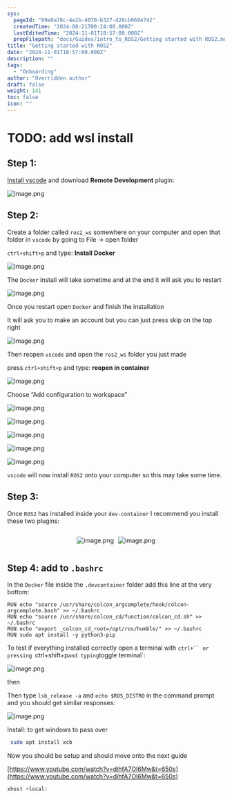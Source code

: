 ```yaml
---
sys:
  pageId: "89e0a78c-4e2b-4070-b327-d28cb0694742"
  createdTime: "2024-08-21T00:24:00.000Z"
  lastEditedTime: "2024-11-01T18:57:00.000Z"
  propFilepath: "docs/Guides/intro_to_ROS2/Getting started with ROS2.md"
title: "Getting started with ROS2"
date: "2024-11-01T18:57:00.000Z"
description: ""
tags:
  - "Onboarding"
author: "Overridden author"
draft: false
weight: 141
toc: false
icon: ""
---
```


# TODO: add wsl install

## Step 1:

[Install vscode](https://code.visualstudio.com/download) and download **Remote Development** plugin:

![image.png](https://prod-files-secure.s3.us-west-2.amazonaws.com/d518164a-d88e-44d1-a4ee-3adb3bd8bce0/efb52993-1881-4a40-b95e-6f020334f022/image.png?X-Amz-Algorithm=AWS4-HMAC-SHA256&X-Amz-Content-Sha256=UNSIGNED-PAYLOAD&X-Amz-Credential=ASIAZI2LB466YNQHAJVV%2F20250129%2Fus-west-2%2Fs3%2Faws4_request&X-Amz-Date=20250129T210255Z&X-Amz-Expires=3600&X-Amz-Security-Token=IQoJb3JpZ2luX2VjEI3%2F%2F%2F%2F%2F%2F%2F%2F%2F%2FwEaCXVzLXdlc3QtMiJHMEUCIQDSzIxmHWoxHeJADKsYYu4XpzJ01gjdLRh%2FnQY2pXN90wIgLHm12tC6grbI5uMH3YcNEqEEOkH2nxChQzEJZ3tEg9AqiAQIlv%2F%2F%2F%2F%2F%2F%2F%2F%2F%2FARAAGgw2Mzc0MjMxODM4MDUiDOHkzOD3zDzYmCELTircA%2FuHIRGA6VlCnkNuFJvBqoOhD83vNgfFG%2Fcb0v8UW0b7iO89kCF6lEuCMuVQSx2lmOkEEhM1SYAhFChhOtwgQ49NxvZRtBDgoKmZo5k7O3gr6mRV3ynZtdP5BRM94hKy8NPuMWOAjXYmZznom3x8uppbNy0vpqJl72FGcoqFPGVsFmOEokdGt1CP0ELxr5wRvlOSCGCqtJbGIU%2BKyoGiampEa9OEKyjomYbLjNdu78Ghx9x5%2BcaA%2FbAPXSo0TfUFC0MuGc8ww14lKkJs5zXFhZ5HxOCJXaZ%2BwiUIPkNspP8pAEzttciTS8g0FaVEKWZAAkfYVhVpPnUYXens1hLzimRMbQsaSDJd2TlH3ylWekPT8gyRdj4S61%2Bl6mJ2tpx%2BEHM9Th1%2B3Hr2AYr%2BTfqTHmpqW9BxJKe0EgksFcUQfHUgbWGswMVFRUn2ITfsVLfqa1%2ByJHQWqEPUmJ7q4TeP3%2FgcfiDe5Z6%2B6Oym9FkGEOyZ6NXaei5s%2BIOBkui21NVo9DWIbhLUNQ0j%2BGqopgAbX0Mq2GdgcQvX1NIyJ5Huah0pAx1ep8x5MfbGVKtupCehhLqK8%2FoKgDQXGmIQjL0%2F9C4Bb%2FH%2FyeQ%2B%2FxUCOitH2gqqQrvfv3PcHbqpf%2FioMNCq6rwGOqUBCj%2F7XEG1YOi92UeROja7Zo8V2bAjt4hQWxb%2BjJKy0d%2Fci0z8wU4lL4ATddSuPgD4jONX%2BodfpjR%2FFMRq0sHtyoqMAftiPj%2BWKkahXWSHpCr%2BbR%2FX9DzXB%2BPIHrc4WiiV4er1zqguk79k82uyv7%2BHCqufPrNO2XeYU11%2BUuuR%2FCmrl2RAllGNnltBWmVkYLci4AVU8CavT58zwtxYpU6n%2F5t8IzY7&X-Amz-Signature=05e5b234152afa7b04f88af0b179098352255d3f70392fbc9ef38810bb1e3b46&X-Amz-SignedHeaders=host&x-id=GetObject)

## Step 2:

Create a folder called `ros2_ws` somewhere on your computer and open that folder in `vscode` by going to File → open folder 

`ctrl+shift+p` and type: **Install Docker**

![image.png](https://prod-files-secure.s3.us-west-2.amazonaws.com/d518164a-d88e-44d1-a4ee-3adb3bd8bce0/2269dc0e-1cd5-47ff-bceb-c04ad9b2eab0/image.png?X-Amz-Algorithm=AWS4-HMAC-SHA256&X-Amz-Content-Sha256=UNSIGNED-PAYLOAD&X-Amz-Credential=ASIAZI2LB466YNQHAJVV%2F20250129%2Fus-west-2%2Fs3%2Faws4_request&X-Amz-Date=20250129T210255Z&X-Amz-Expires=3600&X-Amz-Security-Token=IQoJb3JpZ2luX2VjEI3%2F%2F%2F%2F%2F%2F%2F%2F%2F%2FwEaCXVzLXdlc3QtMiJHMEUCIQDSzIxmHWoxHeJADKsYYu4XpzJ01gjdLRh%2FnQY2pXN90wIgLHm12tC6grbI5uMH3YcNEqEEOkH2nxChQzEJZ3tEg9AqiAQIlv%2F%2F%2F%2F%2F%2F%2F%2F%2F%2FARAAGgw2Mzc0MjMxODM4MDUiDOHkzOD3zDzYmCELTircA%2FuHIRGA6VlCnkNuFJvBqoOhD83vNgfFG%2Fcb0v8UW0b7iO89kCF6lEuCMuVQSx2lmOkEEhM1SYAhFChhOtwgQ49NxvZRtBDgoKmZo5k7O3gr6mRV3ynZtdP5BRM94hKy8NPuMWOAjXYmZznom3x8uppbNy0vpqJl72FGcoqFPGVsFmOEokdGt1CP0ELxr5wRvlOSCGCqtJbGIU%2BKyoGiampEa9OEKyjomYbLjNdu78Ghx9x5%2BcaA%2FbAPXSo0TfUFC0MuGc8ww14lKkJs5zXFhZ5HxOCJXaZ%2BwiUIPkNspP8pAEzttciTS8g0FaVEKWZAAkfYVhVpPnUYXens1hLzimRMbQsaSDJd2TlH3ylWekPT8gyRdj4S61%2Bl6mJ2tpx%2BEHM9Th1%2B3Hr2AYr%2BTfqTHmpqW9BxJKe0EgksFcUQfHUgbWGswMVFRUn2ITfsVLfqa1%2ByJHQWqEPUmJ7q4TeP3%2FgcfiDe5Z6%2B6Oym9FkGEOyZ6NXaei5s%2BIOBkui21NVo9DWIbhLUNQ0j%2BGqopgAbX0Mq2GdgcQvX1NIyJ5Huah0pAx1ep8x5MfbGVKtupCehhLqK8%2FoKgDQXGmIQjL0%2F9C4Bb%2FH%2FyeQ%2B%2FxUCOitH2gqqQrvfv3PcHbqpf%2FioMNCq6rwGOqUBCj%2F7XEG1YOi92UeROja7Zo8V2bAjt4hQWxb%2BjJKy0d%2Fci0z8wU4lL4ATddSuPgD4jONX%2BodfpjR%2FFMRq0sHtyoqMAftiPj%2BWKkahXWSHpCr%2BbR%2FX9DzXB%2BPIHrc4WiiV4er1zqguk79k82uyv7%2BHCqufPrNO2XeYU11%2BUuuR%2FCmrl2RAllGNnltBWmVkYLci4AVU8CavT58zwtxYpU6n%2F5t8IzY7&X-Amz-Signature=c187ccee8689663044753c52df868dbd53287b68d0d7c32c5bebae6cb25e83f3&X-Amz-SignedHeaders=host&x-id=GetObject)

The `Docker` install will take sometime and at the end it will ask you to restart

![image.png](https://prod-files-secure.s3.us-west-2.amazonaws.com/d518164a-d88e-44d1-a4ee-3adb3bd8bce0/ed233f78-be33-4b1f-b89c-9c346c0e961e/image.png?X-Amz-Algorithm=AWS4-HMAC-SHA256&X-Amz-Content-Sha256=UNSIGNED-PAYLOAD&X-Amz-Credential=ASIAZI2LB466YNQHAJVV%2F20250129%2Fus-west-2%2Fs3%2Faws4_request&X-Amz-Date=20250129T210255Z&X-Amz-Expires=3600&X-Amz-Security-Token=IQoJb3JpZ2luX2VjEI3%2F%2F%2F%2F%2F%2F%2F%2F%2F%2FwEaCXVzLXdlc3QtMiJHMEUCIQDSzIxmHWoxHeJADKsYYu4XpzJ01gjdLRh%2FnQY2pXN90wIgLHm12tC6grbI5uMH3YcNEqEEOkH2nxChQzEJZ3tEg9AqiAQIlv%2F%2F%2F%2F%2F%2F%2F%2F%2F%2FARAAGgw2Mzc0MjMxODM4MDUiDOHkzOD3zDzYmCELTircA%2FuHIRGA6VlCnkNuFJvBqoOhD83vNgfFG%2Fcb0v8UW0b7iO89kCF6lEuCMuVQSx2lmOkEEhM1SYAhFChhOtwgQ49NxvZRtBDgoKmZo5k7O3gr6mRV3ynZtdP5BRM94hKy8NPuMWOAjXYmZznom3x8uppbNy0vpqJl72FGcoqFPGVsFmOEokdGt1CP0ELxr5wRvlOSCGCqtJbGIU%2BKyoGiampEa9OEKyjomYbLjNdu78Ghx9x5%2BcaA%2FbAPXSo0TfUFC0MuGc8ww14lKkJs5zXFhZ5HxOCJXaZ%2BwiUIPkNspP8pAEzttciTS8g0FaVEKWZAAkfYVhVpPnUYXens1hLzimRMbQsaSDJd2TlH3ylWekPT8gyRdj4S61%2Bl6mJ2tpx%2BEHM9Th1%2B3Hr2AYr%2BTfqTHmpqW9BxJKe0EgksFcUQfHUgbWGswMVFRUn2ITfsVLfqa1%2ByJHQWqEPUmJ7q4TeP3%2FgcfiDe5Z6%2B6Oym9FkGEOyZ6NXaei5s%2BIOBkui21NVo9DWIbhLUNQ0j%2BGqopgAbX0Mq2GdgcQvX1NIyJ5Huah0pAx1ep8x5MfbGVKtupCehhLqK8%2FoKgDQXGmIQjL0%2F9C4Bb%2FH%2FyeQ%2B%2FxUCOitH2gqqQrvfv3PcHbqpf%2FioMNCq6rwGOqUBCj%2F7XEG1YOi92UeROja7Zo8V2bAjt4hQWxb%2BjJKy0d%2Fci0z8wU4lL4ATddSuPgD4jONX%2BodfpjR%2FFMRq0sHtyoqMAftiPj%2BWKkahXWSHpCr%2BbR%2FX9DzXB%2BPIHrc4WiiV4er1zqguk79k82uyv7%2BHCqufPrNO2XeYU11%2BUuuR%2FCmrl2RAllGNnltBWmVkYLci4AVU8CavT58zwtxYpU6n%2F5t8IzY7&X-Amz-Signature=db291b5edda8025749a8febfcb40082eddacb610c1805ca9d0b782a1c588fdd1&X-Amz-SignedHeaders=host&x-id=GetObject)

Once you restart open `Docker` and finish the installation

It will ask you to make an account but you can just press skip on the top right

![image.png](https://prod-files-secure.s3.us-west-2.amazonaws.com/d518164a-d88e-44d1-a4ee-3adb3bd8bce0/21010ad9-1659-4fd9-9f59-9932a09b2a3d/image.png?X-Amz-Algorithm=AWS4-HMAC-SHA256&X-Amz-Content-Sha256=UNSIGNED-PAYLOAD&X-Amz-Credential=ASIAZI2LB466YNQHAJVV%2F20250129%2Fus-west-2%2Fs3%2Faws4_request&X-Amz-Date=20250129T210255Z&X-Amz-Expires=3600&X-Amz-Security-Token=IQoJb3JpZ2luX2VjEI3%2F%2F%2F%2F%2F%2F%2F%2F%2F%2FwEaCXVzLXdlc3QtMiJHMEUCIQDSzIxmHWoxHeJADKsYYu4XpzJ01gjdLRh%2FnQY2pXN90wIgLHm12tC6grbI5uMH3YcNEqEEOkH2nxChQzEJZ3tEg9AqiAQIlv%2F%2F%2F%2F%2F%2F%2F%2F%2F%2FARAAGgw2Mzc0MjMxODM4MDUiDOHkzOD3zDzYmCELTircA%2FuHIRGA6VlCnkNuFJvBqoOhD83vNgfFG%2Fcb0v8UW0b7iO89kCF6lEuCMuVQSx2lmOkEEhM1SYAhFChhOtwgQ49NxvZRtBDgoKmZo5k7O3gr6mRV3ynZtdP5BRM94hKy8NPuMWOAjXYmZznom3x8uppbNy0vpqJl72FGcoqFPGVsFmOEokdGt1CP0ELxr5wRvlOSCGCqtJbGIU%2BKyoGiampEa9OEKyjomYbLjNdu78Ghx9x5%2BcaA%2FbAPXSo0TfUFC0MuGc8ww14lKkJs5zXFhZ5HxOCJXaZ%2BwiUIPkNspP8pAEzttciTS8g0FaVEKWZAAkfYVhVpPnUYXens1hLzimRMbQsaSDJd2TlH3ylWekPT8gyRdj4S61%2Bl6mJ2tpx%2BEHM9Th1%2B3Hr2AYr%2BTfqTHmpqW9BxJKe0EgksFcUQfHUgbWGswMVFRUn2ITfsVLfqa1%2ByJHQWqEPUmJ7q4TeP3%2FgcfiDe5Z6%2B6Oym9FkGEOyZ6NXaei5s%2BIOBkui21NVo9DWIbhLUNQ0j%2BGqopgAbX0Mq2GdgcQvX1NIyJ5Huah0pAx1ep8x5MfbGVKtupCehhLqK8%2FoKgDQXGmIQjL0%2F9C4Bb%2FH%2FyeQ%2B%2FxUCOitH2gqqQrvfv3PcHbqpf%2FioMNCq6rwGOqUBCj%2F7XEG1YOi92UeROja7Zo8V2bAjt4hQWxb%2BjJKy0d%2Fci0z8wU4lL4ATddSuPgD4jONX%2BodfpjR%2FFMRq0sHtyoqMAftiPj%2BWKkahXWSHpCr%2BbR%2FX9DzXB%2BPIHrc4WiiV4er1zqguk79k82uyv7%2BHCqufPrNO2XeYU11%2BUuuR%2FCmrl2RAllGNnltBWmVkYLci4AVU8CavT58zwtxYpU6n%2F5t8IzY7&X-Amz-Signature=dfd94696465a15899f56c7fff4e0af4e9cbb2e7f720468e792381cc7b4a23342&X-Amz-SignedHeaders=host&x-id=GetObject)

Then reopen `vscode` and open the `ros2_ws` folder you just made

press `ctrl+shift+p` and type: **reopen in container**

![image.png](https://prod-files-secure.s3.us-west-2.amazonaws.com/d518164a-d88e-44d1-a4ee-3adb3bd8bce0/4e93b8c2-41ad-488c-8095-c74205196118/image.png?X-Amz-Algorithm=AWS4-HMAC-SHA256&X-Amz-Content-Sha256=UNSIGNED-PAYLOAD&X-Amz-Credential=ASIAZI2LB466YNQHAJVV%2F20250129%2Fus-west-2%2Fs3%2Faws4_request&X-Amz-Date=20250129T210255Z&X-Amz-Expires=3600&X-Amz-Security-Token=IQoJb3JpZ2luX2VjEI3%2F%2F%2F%2F%2F%2F%2F%2F%2F%2FwEaCXVzLXdlc3QtMiJHMEUCIQDSzIxmHWoxHeJADKsYYu4XpzJ01gjdLRh%2FnQY2pXN90wIgLHm12tC6grbI5uMH3YcNEqEEOkH2nxChQzEJZ3tEg9AqiAQIlv%2F%2F%2F%2F%2F%2F%2F%2F%2F%2FARAAGgw2Mzc0MjMxODM4MDUiDOHkzOD3zDzYmCELTircA%2FuHIRGA6VlCnkNuFJvBqoOhD83vNgfFG%2Fcb0v8UW0b7iO89kCF6lEuCMuVQSx2lmOkEEhM1SYAhFChhOtwgQ49NxvZRtBDgoKmZo5k7O3gr6mRV3ynZtdP5BRM94hKy8NPuMWOAjXYmZznom3x8uppbNy0vpqJl72FGcoqFPGVsFmOEokdGt1CP0ELxr5wRvlOSCGCqtJbGIU%2BKyoGiampEa9OEKyjomYbLjNdu78Ghx9x5%2BcaA%2FbAPXSo0TfUFC0MuGc8ww14lKkJs5zXFhZ5HxOCJXaZ%2BwiUIPkNspP8pAEzttciTS8g0FaVEKWZAAkfYVhVpPnUYXens1hLzimRMbQsaSDJd2TlH3ylWekPT8gyRdj4S61%2Bl6mJ2tpx%2BEHM9Th1%2B3Hr2AYr%2BTfqTHmpqW9BxJKe0EgksFcUQfHUgbWGswMVFRUn2ITfsVLfqa1%2ByJHQWqEPUmJ7q4TeP3%2FgcfiDe5Z6%2B6Oym9FkGEOyZ6NXaei5s%2BIOBkui21NVo9DWIbhLUNQ0j%2BGqopgAbX0Mq2GdgcQvX1NIyJ5Huah0pAx1ep8x5MfbGVKtupCehhLqK8%2FoKgDQXGmIQjL0%2F9C4Bb%2FH%2FyeQ%2B%2FxUCOitH2gqqQrvfv3PcHbqpf%2FioMNCq6rwGOqUBCj%2F7XEG1YOi92UeROja7Zo8V2bAjt4hQWxb%2BjJKy0d%2Fci0z8wU4lL4ATddSuPgD4jONX%2BodfpjR%2FFMRq0sHtyoqMAftiPj%2BWKkahXWSHpCr%2BbR%2FX9DzXB%2BPIHrc4WiiV4er1zqguk79k82uyv7%2BHCqufPrNO2XeYU11%2BUuuR%2FCmrl2RAllGNnltBWmVkYLci4AVU8CavT58zwtxYpU6n%2F5t8IzY7&X-Amz-Signature=cb487713c0bd178906146bf5eb9821b1db9ff17f9385c70b045fa2229754b970&X-Amz-SignedHeaders=host&x-id=GetObject)

Choose “Add configuration to workspace”

![image.png](https://prod-files-secure.s3.us-west-2.amazonaws.com/d518164a-d88e-44d1-a4ee-3adb3bd8bce0/9560b282-5060-4989-ba37-97e7b2c22476/image.png?X-Amz-Algorithm=AWS4-HMAC-SHA256&X-Amz-Content-Sha256=UNSIGNED-PAYLOAD&X-Amz-Credential=ASIAZI2LB466YNQHAJVV%2F20250129%2Fus-west-2%2Fs3%2Faws4_request&X-Amz-Date=20250129T210255Z&X-Amz-Expires=3600&X-Amz-Security-Token=IQoJb3JpZ2luX2VjEI3%2F%2F%2F%2F%2F%2F%2F%2F%2F%2FwEaCXVzLXdlc3QtMiJHMEUCIQDSzIxmHWoxHeJADKsYYu4XpzJ01gjdLRh%2FnQY2pXN90wIgLHm12tC6grbI5uMH3YcNEqEEOkH2nxChQzEJZ3tEg9AqiAQIlv%2F%2F%2F%2F%2F%2F%2F%2F%2F%2FARAAGgw2Mzc0MjMxODM4MDUiDOHkzOD3zDzYmCELTircA%2FuHIRGA6VlCnkNuFJvBqoOhD83vNgfFG%2Fcb0v8UW0b7iO89kCF6lEuCMuVQSx2lmOkEEhM1SYAhFChhOtwgQ49NxvZRtBDgoKmZo5k7O3gr6mRV3ynZtdP5BRM94hKy8NPuMWOAjXYmZznom3x8uppbNy0vpqJl72FGcoqFPGVsFmOEokdGt1CP0ELxr5wRvlOSCGCqtJbGIU%2BKyoGiampEa9OEKyjomYbLjNdu78Ghx9x5%2BcaA%2FbAPXSo0TfUFC0MuGc8ww14lKkJs5zXFhZ5HxOCJXaZ%2BwiUIPkNspP8pAEzttciTS8g0FaVEKWZAAkfYVhVpPnUYXens1hLzimRMbQsaSDJd2TlH3ylWekPT8gyRdj4S61%2Bl6mJ2tpx%2BEHM9Th1%2B3Hr2AYr%2BTfqTHmpqW9BxJKe0EgksFcUQfHUgbWGswMVFRUn2ITfsVLfqa1%2ByJHQWqEPUmJ7q4TeP3%2FgcfiDe5Z6%2B6Oym9FkGEOyZ6NXaei5s%2BIOBkui21NVo9DWIbhLUNQ0j%2BGqopgAbX0Mq2GdgcQvX1NIyJ5Huah0pAx1ep8x5MfbGVKtupCehhLqK8%2FoKgDQXGmIQjL0%2F9C4Bb%2FH%2FyeQ%2B%2FxUCOitH2gqqQrvfv3PcHbqpf%2FioMNCq6rwGOqUBCj%2F7XEG1YOi92UeROja7Zo8V2bAjt4hQWxb%2BjJKy0d%2Fci0z8wU4lL4ATddSuPgD4jONX%2BodfpjR%2FFMRq0sHtyoqMAftiPj%2BWKkahXWSHpCr%2BbR%2FX9DzXB%2BPIHrc4WiiV4er1zqguk79k82uyv7%2BHCqufPrNO2XeYU11%2BUuuR%2FCmrl2RAllGNnltBWmVkYLci4AVU8CavT58zwtxYpU6n%2F5t8IzY7&X-Amz-Signature=5258e6dc374755490436ef20eb6b2435a596eb35d25f51269c459d4e81145e49&X-Amz-SignedHeaders=host&x-id=GetObject)

![image.png](https://prod-files-secure.s3.us-west-2.amazonaws.com/d518164a-d88e-44d1-a4ee-3adb3bd8bce0/2ee63f81-886b-48e8-a553-dc6e5eac99e4/image.png?X-Amz-Algorithm=AWS4-HMAC-SHA256&X-Amz-Content-Sha256=UNSIGNED-PAYLOAD&X-Amz-Credential=ASIAZI2LB466YNQHAJVV%2F20250129%2Fus-west-2%2Fs3%2Faws4_request&X-Amz-Date=20250129T210255Z&X-Amz-Expires=3600&X-Amz-Security-Token=IQoJb3JpZ2luX2VjEI3%2F%2F%2F%2F%2F%2F%2F%2F%2F%2FwEaCXVzLXdlc3QtMiJHMEUCIQDSzIxmHWoxHeJADKsYYu4XpzJ01gjdLRh%2FnQY2pXN90wIgLHm12tC6grbI5uMH3YcNEqEEOkH2nxChQzEJZ3tEg9AqiAQIlv%2F%2F%2F%2F%2F%2F%2F%2F%2F%2FARAAGgw2Mzc0MjMxODM4MDUiDOHkzOD3zDzYmCELTircA%2FuHIRGA6VlCnkNuFJvBqoOhD83vNgfFG%2Fcb0v8UW0b7iO89kCF6lEuCMuVQSx2lmOkEEhM1SYAhFChhOtwgQ49NxvZRtBDgoKmZo5k7O3gr6mRV3ynZtdP5BRM94hKy8NPuMWOAjXYmZznom3x8uppbNy0vpqJl72FGcoqFPGVsFmOEokdGt1CP0ELxr5wRvlOSCGCqtJbGIU%2BKyoGiampEa9OEKyjomYbLjNdu78Ghx9x5%2BcaA%2FbAPXSo0TfUFC0MuGc8ww14lKkJs5zXFhZ5HxOCJXaZ%2BwiUIPkNspP8pAEzttciTS8g0FaVEKWZAAkfYVhVpPnUYXens1hLzimRMbQsaSDJd2TlH3ylWekPT8gyRdj4S61%2Bl6mJ2tpx%2BEHM9Th1%2B3Hr2AYr%2BTfqTHmpqW9BxJKe0EgksFcUQfHUgbWGswMVFRUn2ITfsVLfqa1%2ByJHQWqEPUmJ7q4TeP3%2FgcfiDe5Z6%2B6Oym9FkGEOyZ6NXaei5s%2BIOBkui21NVo9DWIbhLUNQ0j%2BGqopgAbX0Mq2GdgcQvX1NIyJ5Huah0pAx1ep8x5MfbGVKtupCehhLqK8%2FoKgDQXGmIQjL0%2F9C4Bb%2FH%2FyeQ%2B%2FxUCOitH2gqqQrvfv3PcHbqpf%2FioMNCq6rwGOqUBCj%2F7XEG1YOi92UeROja7Zo8V2bAjt4hQWxb%2BjJKy0d%2Fci0z8wU4lL4ATddSuPgD4jONX%2BodfpjR%2FFMRq0sHtyoqMAftiPj%2BWKkahXWSHpCr%2BbR%2FX9DzXB%2BPIHrc4WiiV4er1zqguk79k82uyv7%2BHCqufPrNO2XeYU11%2BUuuR%2FCmrl2RAllGNnltBWmVkYLci4AVU8CavT58zwtxYpU6n%2F5t8IzY7&X-Amz-Signature=0588026f5c3fc0e3f5d73cc99f9204ad08761940759ffc6aa3ffffa65e0c0455&X-Amz-SignedHeaders=host&x-id=GetObject)

![image.png](https://prod-files-secure.s3.us-west-2.amazonaws.com/d518164a-d88e-44d1-a4ee-3adb3bd8bce0/ae1580b2-b048-407e-aed9-b584224a7a04/image.png?X-Amz-Algorithm=AWS4-HMAC-SHA256&X-Amz-Content-Sha256=UNSIGNED-PAYLOAD&X-Amz-Credential=ASIAZI2LB466YNQHAJVV%2F20250129%2Fus-west-2%2Fs3%2Faws4_request&X-Amz-Date=20250129T210255Z&X-Amz-Expires=3600&X-Amz-Security-Token=IQoJb3JpZ2luX2VjEI3%2F%2F%2F%2F%2F%2F%2F%2F%2F%2FwEaCXVzLXdlc3QtMiJHMEUCIQDSzIxmHWoxHeJADKsYYu4XpzJ01gjdLRh%2FnQY2pXN90wIgLHm12tC6grbI5uMH3YcNEqEEOkH2nxChQzEJZ3tEg9AqiAQIlv%2F%2F%2F%2F%2F%2F%2F%2F%2F%2FARAAGgw2Mzc0MjMxODM4MDUiDOHkzOD3zDzYmCELTircA%2FuHIRGA6VlCnkNuFJvBqoOhD83vNgfFG%2Fcb0v8UW0b7iO89kCF6lEuCMuVQSx2lmOkEEhM1SYAhFChhOtwgQ49NxvZRtBDgoKmZo5k7O3gr6mRV3ynZtdP5BRM94hKy8NPuMWOAjXYmZznom3x8uppbNy0vpqJl72FGcoqFPGVsFmOEokdGt1CP0ELxr5wRvlOSCGCqtJbGIU%2BKyoGiampEa9OEKyjomYbLjNdu78Ghx9x5%2BcaA%2FbAPXSo0TfUFC0MuGc8ww14lKkJs5zXFhZ5HxOCJXaZ%2BwiUIPkNspP8pAEzttciTS8g0FaVEKWZAAkfYVhVpPnUYXens1hLzimRMbQsaSDJd2TlH3ylWekPT8gyRdj4S61%2Bl6mJ2tpx%2BEHM9Th1%2B3Hr2AYr%2BTfqTHmpqW9BxJKe0EgksFcUQfHUgbWGswMVFRUn2ITfsVLfqa1%2ByJHQWqEPUmJ7q4TeP3%2FgcfiDe5Z6%2B6Oym9FkGEOyZ6NXaei5s%2BIOBkui21NVo9DWIbhLUNQ0j%2BGqopgAbX0Mq2GdgcQvX1NIyJ5Huah0pAx1ep8x5MfbGVKtupCehhLqK8%2FoKgDQXGmIQjL0%2F9C4Bb%2FH%2FyeQ%2B%2FxUCOitH2gqqQrvfv3PcHbqpf%2FioMNCq6rwGOqUBCj%2F7XEG1YOi92UeROja7Zo8V2bAjt4hQWxb%2BjJKy0d%2Fci0z8wU4lL4ATddSuPgD4jONX%2BodfpjR%2FFMRq0sHtyoqMAftiPj%2BWKkahXWSHpCr%2BbR%2FX9DzXB%2BPIHrc4WiiV4er1zqguk79k82uyv7%2BHCqufPrNO2XeYU11%2BUuuR%2FCmrl2RAllGNnltBWmVkYLci4AVU8CavT58zwtxYpU6n%2F5t8IzY7&X-Amz-Signature=5751672d6c9c9ddbd528b66d4770bc2be02919c0e604a50bb7d18e8bb5ba5bf0&X-Amz-SignedHeaders=host&x-id=GetObject)

![image.png](https://prod-files-secure.s3.us-west-2.amazonaws.com/d518164a-d88e-44d1-a4ee-3adb3bd8bce0/53255b28-f75e-430f-b9e3-c0ac8577e42b/image.png?X-Amz-Algorithm=AWS4-HMAC-SHA256&X-Amz-Content-Sha256=UNSIGNED-PAYLOAD&X-Amz-Credential=ASIAZI2LB466YNQHAJVV%2F20250129%2Fus-west-2%2Fs3%2Faws4_request&X-Amz-Date=20250129T210255Z&X-Amz-Expires=3600&X-Amz-Security-Token=IQoJb3JpZ2luX2VjEI3%2F%2F%2F%2F%2F%2F%2F%2F%2F%2FwEaCXVzLXdlc3QtMiJHMEUCIQDSzIxmHWoxHeJADKsYYu4XpzJ01gjdLRh%2FnQY2pXN90wIgLHm12tC6grbI5uMH3YcNEqEEOkH2nxChQzEJZ3tEg9AqiAQIlv%2F%2F%2F%2F%2F%2F%2F%2F%2F%2FARAAGgw2Mzc0MjMxODM4MDUiDOHkzOD3zDzYmCELTircA%2FuHIRGA6VlCnkNuFJvBqoOhD83vNgfFG%2Fcb0v8UW0b7iO89kCF6lEuCMuVQSx2lmOkEEhM1SYAhFChhOtwgQ49NxvZRtBDgoKmZo5k7O3gr6mRV3ynZtdP5BRM94hKy8NPuMWOAjXYmZznom3x8uppbNy0vpqJl72FGcoqFPGVsFmOEokdGt1CP0ELxr5wRvlOSCGCqtJbGIU%2BKyoGiampEa9OEKyjomYbLjNdu78Ghx9x5%2BcaA%2FbAPXSo0TfUFC0MuGc8ww14lKkJs5zXFhZ5HxOCJXaZ%2BwiUIPkNspP8pAEzttciTS8g0FaVEKWZAAkfYVhVpPnUYXens1hLzimRMbQsaSDJd2TlH3ylWekPT8gyRdj4S61%2Bl6mJ2tpx%2BEHM9Th1%2B3Hr2AYr%2BTfqTHmpqW9BxJKe0EgksFcUQfHUgbWGswMVFRUn2ITfsVLfqa1%2ByJHQWqEPUmJ7q4TeP3%2FgcfiDe5Z6%2B6Oym9FkGEOyZ6NXaei5s%2BIOBkui21NVo9DWIbhLUNQ0j%2BGqopgAbX0Mq2GdgcQvX1NIyJ5Huah0pAx1ep8x5MfbGVKtupCehhLqK8%2FoKgDQXGmIQjL0%2F9C4Bb%2FH%2FyeQ%2B%2FxUCOitH2gqqQrvfv3PcHbqpf%2FioMNCq6rwGOqUBCj%2F7XEG1YOi92UeROja7Zo8V2bAjt4hQWxb%2BjJKy0d%2Fci0z8wU4lL4ATddSuPgD4jONX%2BodfpjR%2FFMRq0sHtyoqMAftiPj%2BWKkahXWSHpCr%2BbR%2FX9DzXB%2BPIHrc4WiiV4er1zqguk79k82uyv7%2BHCqufPrNO2XeYU11%2BUuuR%2FCmrl2RAllGNnltBWmVkYLci4AVU8CavT58zwtxYpU6n%2F5t8IzY7&X-Amz-Signature=51663ce2c836de0757db08ba353fd1818d290baf04da2c19a94cca4dca3c848e&X-Amz-SignedHeaders=host&x-id=GetObject)

![image.png](https://prod-files-secure.s3.us-west-2.amazonaws.com/d518164a-d88e-44d1-a4ee-3adb3bd8bce0/7c562767-5af9-4ffb-97d1-327bcdf4ee00/image.png?X-Amz-Algorithm=AWS4-HMAC-SHA256&X-Amz-Content-Sha256=UNSIGNED-PAYLOAD&X-Amz-Credential=ASIAZI2LB466YNQHAJVV%2F20250129%2Fus-west-2%2Fs3%2Faws4_request&X-Amz-Date=20250129T210255Z&X-Amz-Expires=3600&X-Amz-Security-Token=IQoJb3JpZ2luX2VjEI3%2F%2F%2F%2F%2F%2F%2F%2F%2F%2FwEaCXVzLXdlc3QtMiJHMEUCIQDSzIxmHWoxHeJADKsYYu4XpzJ01gjdLRh%2FnQY2pXN90wIgLHm12tC6grbI5uMH3YcNEqEEOkH2nxChQzEJZ3tEg9AqiAQIlv%2F%2F%2F%2F%2F%2F%2F%2F%2F%2FARAAGgw2Mzc0MjMxODM4MDUiDOHkzOD3zDzYmCELTircA%2FuHIRGA6VlCnkNuFJvBqoOhD83vNgfFG%2Fcb0v8UW0b7iO89kCF6lEuCMuVQSx2lmOkEEhM1SYAhFChhOtwgQ49NxvZRtBDgoKmZo5k7O3gr6mRV3ynZtdP5BRM94hKy8NPuMWOAjXYmZznom3x8uppbNy0vpqJl72FGcoqFPGVsFmOEokdGt1CP0ELxr5wRvlOSCGCqtJbGIU%2BKyoGiampEa9OEKyjomYbLjNdu78Ghx9x5%2BcaA%2FbAPXSo0TfUFC0MuGc8ww14lKkJs5zXFhZ5HxOCJXaZ%2BwiUIPkNspP8pAEzttciTS8g0FaVEKWZAAkfYVhVpPnUYXens1hLzimRMbQsaSDJd2TlH3ylWekPT8gyRdj4S61%2Bl6mJ2tpx%2BEHM9Th1%2B3Hr2AYr%2BTfqTHmpqW9BxJKe0EgksFcUQfHUgbWGswMVFRUn2ITfsVLfqa1%2ByJHQWqEPUmJ7q4TeP3%2FgcfiDe5Z6%2B6Oym9FkGEOyZ6NXaei5s%2BIOBkui21NVo9DWIbhLUNQ0j%2BGqopgAbX0Mq2GdgcQvX1NIyJ5Huah0pAx1ep8x5MfbGVKtupCehhLqK8%2FoKgDQXGmIQjL0%2F9C4Bb%2FH%2FyeQ%2B%2FxUCOitH2gqqQrvfv3PcHbqpf%2FioMNCq6rwGOqUBCj%2F7XEG1YOi92UeROja7Zo8V2bAjt4hQWxb%2BjJKy0d%2Fci0z8wU4lL4ATddSuPgD4jONX%2BodfpjR%2FFMRq0sHtyoqMAftiPj%2BWKkahXWSHpCr%2BbR%2FX9DzXB%2BPIHrc4WiiV4er1zqguk79k82uyv7%2BHCqufPrNO2XeYU11%2BUuuR%2FCmrl2RAllGNnltBWmVkYLci4AVU8CavT58zwtxYpU6n%2F5t8IzY7&X-Amz-Signature=4694335aff8f11a24230916ea8d94c5bb169ed125c381892c1797e1a74e750a5&X-Amz-SignedHeaders=host&x-id=GetObject)

`vscode` will now install `ROS2` onto your computer so this may take some time.

## Step 3:

Once `ROS2` has installed inside your `dev-container` I recommend you install these two plugins:

<div style="display: flex;flex-direction: row; column-gap:10px; max-width: 630px;justify-content: center;">
<div>

![image.png](https://prod-files-secure.s3.us-west-2.amazonaws.com/d518164a-d88e-44d1-a4ee-3adb3bd8bce0/3fc3d550-5a54-4ba1-ba6b-faa01cdb7369/image.png?X-Amz-Algorithm=AWS4-HMAC-SHA256&X-Amz-Content-Sha256=UNSIGNED-PAYLOAD&X-Amz-Credential=ASIAZI2LB466WGJCSS2D%2F20250129%2Fus-west-2%2Fs3%2Faws4_request&X-Amz-Date=20250129T210300Z&X-Amz-Expires=3600&X-Amz-Security-Token=IQoJb3JpZ2luX2VjEI3%2F%2F%2F%2F%2F%2F%2F%2F%2F%2FwEaCXVzLXdlc3QtMiJIMEYCIQD77lKLGDpEzD85itUICXzo2vjJQ9jDmkD5m6c4jvEbuwIhAMDgEK0bjwbM%2BUDUig4Qz2Z4Y9JsBZX86fFJxva3zvrSKogECJb%2F%2F%2F%2F%2F%2F%2F%2F%2F%2FwEQABoMNjM3NDIzMTgzODA1IgxKuoXULvkdUupgTC4q3AOAPTuGkR4F72rJ3W1S8XMx92fbQPpsZ%2B3ywrU%2FJWkzzErZCivI7XB04%2BnzdyX5XOgFv7ZSEwymwXcuioeMwHR7DXHQLREqMzRvFMD4Rdf78G4g2zZi7ZTkEYPyxVzMy3PSLxqu9Ao1isGWvyjKLeSRcEONjCHLm4He0ceCtTJ2wChCXsEG8QXU6zm9LwTOhJAj55Sym7VTZBZzI8dT5bINdYGwlxyRqUjwd77crL%2BIu6COiRvmCSQmKREoR3muR1U1oBErdsuRdQWAP%2BeHMfmjYUyw4JP5ph8CmiwbND8VF%2BNnaOyMprth%2BEHCIdqWW0UBR6aWTXgs5jHziQfBGRKZoG6Mpoce5VAszgOgDCt858Ko0bt0n8kPMGu9t3Vjq50L%2F7q1Moris0efQmP6zGBEaTmW9THeuM%2F8DxFqMH0RZ2OSpspX%2FNdJN9oIs8HraxSk6pBgESaJCJHEKLnMCFRQ%2BpweWAotzKUbGcXydcW3dLbXg2ofYMjIcWoeoJO0%2BaFufLKJYV8Z%2BxQcn7X5TaN1HCmIHdVZY6NGePig8yeyhGsC%2Bb5paiI7VCsGC2jR7%2Bgvs3d%2Fm%2BSUQUkJ1Abt9aKWiLgSFp4z56tM5s1qEZOfIzjv1hgDT%2BvqYPrEMDDfquq8BjqkASDzCfn%2F%2B4%2F1e1N8yUWasMcD%2FB9GAgqr149tl5AofKMbU6OEoACY%2FtF2y32xtl4Z4ktpYUERi0zN3Vh9yIIpGIsP17OKolb3LDJ1J%2FDLpMo0GVL%2F7QYFqSygFWXAPFlE69w%2F%2Bz8GyYQs%2Ffvzv%2BgGY%2FMrRjxMgq7aaJXfAUaTLdPaAN5qksw%2B9BeDVUaQRgHexaUddxNapdhkR2SweGY9oCRhtXX1&X-Amz-Signature=80b2d9b73c78f1548e4bafe24536790177a962275cd52def7d72dc3017a39004&X-Amz-SignedHeaders=host&x-id=GetObject)

</div>
<div>

![image.png](https://prod-files-secure.s3.us-west-2.amazonaws.com/d518164a-d88e-44d1-a4ee-3adb3bd8bce0/d994cc66-13c2-4093-a5a3-f84cf4601a82/image.png?X-Amz-Algorithm=AWS4-HMAC-SHA256&X-Amz-Content-Sha256=UNSIGNED-PAYLOAD&X-Amz-Credential=ASIAZI2LB4662GFPZ6P6%2F20250129%2Fus-west-2%2Fs3%2Faws4_request&X-Amz-Date=20250129T210301Z&X-Amz-Expires=3600&X-Amz-Security-Token=IQoJb3JpZ2luX2VjEI3%2F%2F%2F%2F%2F%2F%2F%2F%2F%2FwEaCXVzLXdlc3QtMiJHMEUCIBST%2Fa6KAgMXNHtSs1hlekoDUj6rODrtXnw9COPwcH7KAiEAsVkLd%2Bup26fS4xlTpqxxUW6BRQTPRuWWm20BhKOQpYwqiAQIlv%2F%2F%2F%2F%2F%2F%2F%2F%2F%2FARAAGgw2Mzc0MjMxODM4MDUiDO9R%2F5solkoj9Hq1VyrcA%2BCjY8HvC%2Fdj4V7eRWseb0Rv%2BGxEeg92w%2FoCul0h%2BnYpUgUn0DxBT8wNUMyTJVDjz8bBoXLQ8%2Bv0vBGfuYDEYXPV5pgsfyKC7Jcf6AsGrCsbp%2BSVEDhVDZd79zwPBE883P%2B0Ni1TXcKbUFZqbNNAwzyq%2FBI9CJZBi6Y9wJORdonOtbeMYetyPMVrAJDE3V7Zb2jcRhFAgy9spmtG9Eu1DWj5V63uLTsFp3jr4lkB5kazUgiom%2Bu145qaFkXtx1oMe6ulR8xCxipY2DGIm%2F1xFVdyj%2BPUUbhZl0IIrch%2BG0eNUFSOwvIGxSSlWsHbWxThD9ql8RgcyiWb6usKGs028zqRQxD7Y0tqmu4plZisn3%2FebXwZhcq2eVoJ3X7%2Fr4rSGEr%2BYK5qd9i%2BozArgS6qc%2FixndCt0hP3UCk%2FjFCxGVchthNLdetdZCKS01Om1%2Bf3QTa6PNjTiSmDp21lpfp9AyTvEznJhpCR5sEJnl%2FXsRWK8uzgEc%2FnYaqfghhYn0CiERVYa%2F185f3V%2FaGnypl%2BsH3nhMvEOeMaJ03lTBn3JtB9%2FXrWiGGH9wFTbtD1cDZl%2BIUgAIQ%2F82H6iIESwRoyScfhaAnJMbbIm%2BRoTPtIzadvNVLpQHJH3LMLllmvMNKq6rwGOqUBEc%2FK0WG%2BiK8ij8mBqAfKRL7mlguDW1td%2FaAy0Q0%2BFtjB4pchHaIJr4OA%2BZCWaKDtToDrsxZCMuWAm7V3ULHcQ8aZ1%2BLjOG2p%2F26Kwwhi2QylQO3P2GA%2Fb5H7NRhCFSemb7Sbo%2F912wAzEV1faCojm8LY3NqyK3fPs1%2BSwwp%2FUHBBIVfwiaweiSORqDR4DxR2Fvaz4vsIoqw7gRF52%2Bgz7kjAMhqz&X-Amz-Signature=c00044681f02d1b6d763e95ee5e7a5b4211f820916b7ac2a60f686ef43958606&X-Amz-SignedHeaders=host&x-id=GetObject)

</div>
</div>

## Step 4: add to `.bashrc`

In the `Docker` file inside the `.devcontainer` folder add this line at the very bottom: 

```docker
RUN echo "source /usr/share/colcon_argcomplete/hook/colcon-argcomplete.bash" >> ~/.bashrc
RUN echo "source /usr/share/colcon_cd/function/colcon_cd.sh" >> ~/.bashrc
RUN echo "export _colcon_cd_root=/opt/ros/humble/" >> ~/.bashrc
RUN sudo apt install -y python3-pip 
```

To test if everything installed correctly open a terminal with `ctrl+`` or pressing `ctrl+shift+p` and typing `toggle terminal`:

![image.png](https://prod-files-secure.s3.us-west-2.amazonaws.com/d518164a-d88e-44d1-a4ee-3adb3bd8bce0/6a4943d8-b04e-4c02-9a58-775f3384d1a5/image.png?X-Amz-Algorithm=AWS4-HMAC-SHA256&X-Amz-Content-Sha256=UNSIGNED-PAYLOAD&X-Amz-Credential=ASIAZI2LB466YNQHAJVV%2F20250129%2Fus-west-2%2Fs3%2Faws4_request&X-Amz-Date=20250129T210255Z&X-Amz-Expires=3600&X-Amz-Security-Token=IQoJb3JpZ2luX2VjEI3%2F%2F%2F%2F%2F%2F%2F%2F%2F%2FwEaCXVzLXdlc3QtMiJHMEUCIQDSzIxmHWoxHeJADKsYYu4XpzJ01gjdLRh%2FnQY2pXN90wIgLHm12tC6grbI5uMH3YcNEqEEOkH2nxChQzEJZ3tEg9AqiAQIlv%2F%2F%2F%2F%2F%2F%2F%2F%2F%2FARAAGgw2Mzc0MjMxODM4MDUiDOHkzOD3zDzYmCELTircA%2FuHIRGA6VlCnkNuFJvBqoOhD83vNgfFG%2Fcb0v8UW0b7iO89kCF6lEuCMuVQSx2lmOkEEhM1SYAhFChhOtwgQ49NxvZRtBDgoKmZo5k7O3gr6mRV3ynZtdP5BRM94hKy8NPuMWOAjXYmZznom3x8uppbNy0vpqJl72FGcoqFPGVsFmOEokdGt1CP0ELxr5wRvlOSCGCqtJbGIU%2BKyoGiampEa9OEKyjomYbLjNdu78Ghx9x5%2BcaA%2FbAPXSo0TfUFC0MuGc8ww14lKkJs5zXFhZ5HxOCJXaZ%2BwiUIPkNspP8pAEzttciTS8g0FaVEKWZAAkfYVhVpPnUYXens1hLzimRMbQsaSDJd2TlH3ylWekPT8gyRdj4S61%2Bl6mJ2tpx%2BEHM9Th1%2B3Hr2AYr%2BTfqTHmpqW9BxJKe0EgksFcUQfHUgbWGswMVFRUn2ITfsVLfqa1%2ByJHQWqEPUmJ7q4TeP3%2FgcfiDe5Z6%2B6Oym9FkGEOyZ6NXaei5s%2BIOBkui21NVo9DWIbhLUNQ0j%2BGqopgAbX0Mq2GdgcQvX1NIyJ5Huah0pAx1ep8x5MfbGVKtupCehhLqK8%2FoKgDQXGmIQjL0%2F9C4Bb%2FH%2FyeQ%2B%2FxUCOitH2gqqQrvfv3PcHbqpf%2FioMNCq6rwGOqUBCj%2F7XEG1YOi92UeROja7Zo8V2bAjt4hQWxb%2BjJKy0d%2Fci0z8wU4lL4ATddSuPgD4jONX%2BodfpjR%2FFMRq0sHtyoqMAftiPj%2BWKkahXWSHpCr%2BbR%2FX9DzXB%2BPIHrc4WiiV4er1zqguk79k82uyv7%2BHCqufPrNO2XeYU11%2BUuuR%2FCmrl2RAllGNnltBWmVkYLci4AVU8CavT58zwtxYpU6n%2F5t8IzY7&X-Amz-Signature=1d54ed35077331af6659898480a841c4acaabe83a8dd4e1c93826983c7bdde9e&X-Amz-SignedHeaders=host&x-id=GetObject)

then 

Then type `lsb_release -a` and `echo $ROS_DISTRO` in the command prompt and you should get similar responses:

![image.png](https://prod-files-secure.s3.us-west-2.amazonaws.com/d518164a-d88e-44d1-a4ee-3adb3bd8bce0/3e635dec-a805-4e85-8b9e-d000e5b71a4e/image.png?X-Amz-Algorithm=AWS4-HMAC-SHA256&X-Amz-Content-Sha256=UNSIGNED-PAYLOAD&X-Amz-Credential=ASIAZI2LB466YNQHAJVV%2F20250129%2Fus-west-2%2Fs3%2Faws4_request&X-Amz-Date=20250129T210255Z&X-Amz-Expires=3600&X-Amz-Security-Token=IQoJb3JpZ2luX2VjEI3%2F%2F%2F%2F%2F%2F%2F%2F%2F%2FwEaCXVzLXdlc3QtMiJHMEUCIQDSzIxmHWoxHeJADKsYYu4XpzJ01gjdLRh%2FnQY2pXN90wIgLHm12tC6grbI5uMH3YcNEqEEOkH2nxChQzEJZ3tEg9AqiAQIlv%2F%2F%2F%2F%2F%2F%2F%2F%2F%2FARAAGgw2Mzc0MjMxODM4MDUiDOHkzOD3zDzYmCELTircA%2FuHIRGA6VlCnkNuFJvBqoOhD83vNgfFG%2Fcb0v8UW0b7iO89kCF6lEuCMuVQSx2lmOkEEhM1SYAhFChhOtwgQ49NxvZRtBDgoKmZo5k7O3gr6mRV3ynZtdP5BRM94hKy8NPuMWOAjXYmZznom3x8uppbNy0vpqJl72FGcoqFPGVsFmOEokdGt1CP0ELxr5wRvlOSCGCqtJbGIU%2BKyoGiampEa9OEKyjomYbLjNdu78Ghx9x5%2BcaA%2FbAPXSo0TfUFC0MuGc8ww14lKkJs5zXFhZ5HxOCJXaZ%2BwiUIPkNspP8pAEzttciTS8g0FaVEKWZAAkfYVhVpPnUYXens1hLzimRMbQsaSDJd2TlH3ylWekPT8gyRdj4S61%2Bl6mJ2tpx%2BEHM9Th1%2B3Hr2AYr%2BTfqTHmpqW9BxJKe0EgksFcUQfHUgbWGswMVFRUn2ITfsVLfqa1%2ByJHQWqEPUmJ7q4TeP3%2FgcfiDe5Z6%2B6Oym9FkGEOyZ6NXaei5s%2BIOBkui21NVo9DWIbhLUNQ0j%2BGqopgAbX0Mq2GdgcQvX1NIyJ5Huah0pAx1ep8x5MfbGVKtupCehhLqK8%2FoKgDQXGmIQjL0%2F9C4Bb%2FH%2FyeQ%2B%2FxUCOitH2gqqQrvfv3PcHbqpf%2FioMNCq6rwGOqUBCj%2F7XEG1YOi92UeROja7Zo8V2bAjt4hQWxb%2BjJKy0d%2Fci0z8wU4lL4ATddSuPgD4jONX%2BodfpjR%2FFMRq0sHtyoqMAftiPj%2BWKkahXWSHpCr%2BbR%2FX9DzXB%2BPIHrc4WiiV4er1zqguk79k82uyv7%2BHCqufPrNO2XeYU11%2BUuuR%2FCmrl2RAllGNnltBWmVkYLci4AVU8CavT58zwtxYpU6n%2F5t8IzY7&X-Amz-Signature=2e0a2060ff8ca2eae235d18b4e2256711244661fbf44e82c013fc0ed83d0290a&X-Amz-SignedHeaders=host&x-id=GetObject)

Install:  to get windows to pass over

```bash
 sudo apt install xcb
```

Now you should be setup and should move onto the next guide 

[https://www.youtube.com/watch?v=dihfA7Ol6Mw&t=650s](https://www.youtube.com/watch?v=dihfA7Ol6Mw&t=650s)

```python
xhost +local:
```
